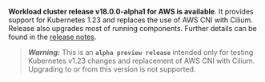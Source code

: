 **Workload cluster release v18.0.0-alpha1 for AWS is available**. It provides support for Kubernetes 1.23 and replaces the use of AWS CNI with Cilium. Release also upgrades most of running components. Further details can be found in the [release notes](https://docs.giantswarm.io/changes/workload-cluster-releases-aws/releases/aws-v18.0.0-alpha1/).

> **_Warning:_** This is an **`alpha preview release`** intended only for testing Kubernetes v1.23 changes and replacement of AWS CNI with Cilium. Upgrading to or from this version is not supported.
